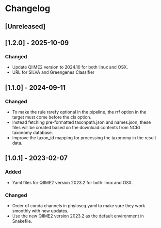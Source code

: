 # Changelog

## [Unreleased]

## [1.2.0] - 2025-10-09

### Changed

 - Update QIIME2 version to 2024.10 for both linux and OSX.
 - URL for SILVA and Greengenes Classifier 

## [1.1.0] - 2024-09-11

### Changed

- To make the rule rarefy optional in the pipeline, the rrf option in the target must come before the cls option.
- Instead fetching pre-formatted taxonpath.json and names.json, these files will be created based on the download contents from NCBI taxonomy database.
- Improve the taxon_id mapping for processing the taxonomy in the result data.

## [1.0.1] - 2023-02-07

### Added

 - Yaml files for QIIME2 version 2023.2 for both linux and OSX.

### Changed

- Order of conda channels in phyloseq.yaml to make sure they work smoothly with new updates.
- Use the new QIIME2 version 2023.2 as the default environment in Snakefile.

